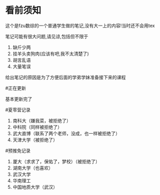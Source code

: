 # 看前须知
这个是fzu数综的一个普通学生做的笔记,没有大一上的内容!当时还不会用tex

笔记可能有很大问题,请见谅,包括但不限于
1. 缺斤少两
2. 挂羊头卖狗肉(应该有吧,我不太清楚了)
3. 胡言乱语
4. 大量笔误

给出笔记的原因是为了方便后面的学弟学妹准备接下来的课程



#正在更新

基本更新完了


#夏零营记录

1. 南科大（嫌我菜，被拒绝了）
2. 中科院（同样被拒绝了）
3. 武大直博（联系了两个老师，没成，也一样被拒绝了）
4. 天津大学（被拒绝了）

#预推免记录

1. 厦大（求求了，保佑了，梦校）（被拒绝了）
2. 湖南大学（也喜欢）
3. 武汉大学
4. 华南理工
5. 中国地质大学（武汉）
